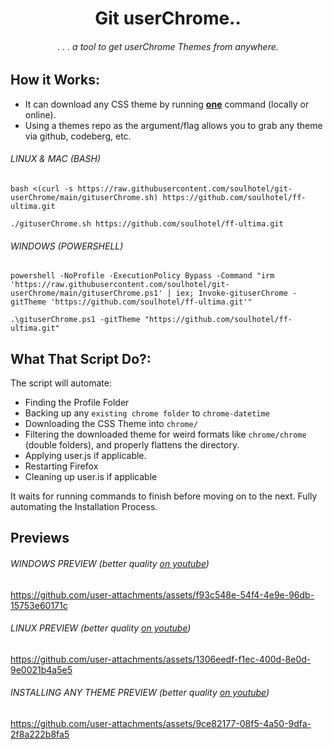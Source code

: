 <div align="center">

# Git userChrome..

###### . . . a tool to get userChrome Themes from anywhere.

</div>

## How it Works:

- It can download any CSS theme by running <ins>**one**</ins> command (locally or online).
- Using a themes repo as the argument/flag allows you to grab any theme via github, codeberg, etc.

###### *LINUX & MAC (BASH)*
```
bash <(curl -s https://raw.githubusercontent.com/soulhotel/git-userChrome/main/gituserChrome.sh) https://github.com/soulhotel/ff-ultima.git
```
```
./gituserChrome.sh https://github.com/soulhotel/ff-ultima.git
```

###### *WINDOWS (POWERSHELL)*
```
powershell -NoProfile -ExecutionPolicy Bypass -Command "irm 'https://raw.githubusercontent.com/soulhotel/git-userChrome/main/gituserChrome.ps1' | iex; Invoke-gituserChrome -gitTheme 'https://github.com/soulhotel/ff-ultima.git'"
```
```
.\gituserChrome.ps1 -gitTheme "https://github.com/soulhotel/ff-ultima.git"
```

## What That Script Do?:

The script will automate:
- Finding the Profile Folder
- Backing up any `existing chrome folder` to `chrome-datetime`
- Downloading the CSS Theme into `chrome/`
- Filtering the downloaded theme for weird formats like `chrome/chrome` (double folders), and properly flattens the directory.
- Applying user.js if applicable.
- Restarting Firefox
- Cleaning up user.is if applicable

It waits for running commands to finish before moving on to the next. Fully automating the Installation Process.


## Previews

###### *WINDOWS PREVIEW* (better quality [on youtube](https://www.youtube.com/watch?v=yc3xRjVgR8A&list=PLTVs0Y4lTV55tEwbkGwlooQinDbge3a6O&index=2))

https://github.com/user-attachments/assets/f93c548e-54f4-4e9e-96db-15753e60171c

###### *LINUX PREVIEW* (better quality [on youtube](https://www.youtube.com/watch?v=Cb350ZcjUu0&list=PLTVs0Y4lTV55tEwbkGwlooQinDbge3a6O&index=1))

https://github.com/user-attachments/assets/1306eedf-f1ec-400d-8e0d-9e0021b4a5e5

######  *INSTALLING ANY THEME PREVIEW* (better quality [on youtube](https://www.youtube.com/watch?v=lrBIZQqGGdU&list=PLTVs0Y4lTV55tEwbkGwlooQinDbge3a6O&index=2))

https://github.com/user-attachments/assets/9ce82177-08f5-4a50-9dfa-2f8a222b8fa5

